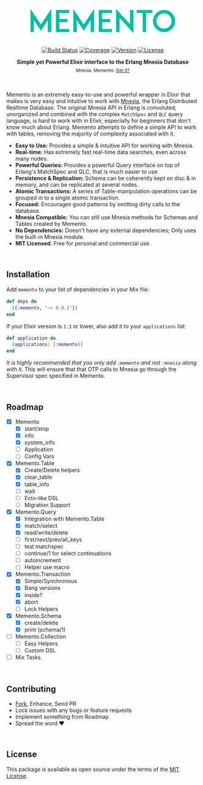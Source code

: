 <!-- Heading: Start -->
<h1 align="center">
  <a href="https://hexdocs.pm/memento">
    <img alt="Memento" src='media/logo.png' width='400px'/>
  </a>
</h1>

<p align="center">
  <a href="https://travis-ci.org/sheharyarn/memento"><img alt="Build Status" src="https://img.shields.io/travis/sheharyarn/memento/master.svg" /></a>
  <a href="https://hexdocs.pm/memento"><img alt="Coverage" src="https://inch-ci.org/github/sheharyarn/memento.svg?branch=master" /></a>
  <a href="https://hex.pm/packages/memento"><img alt="Version" src="https://img.shields.io/hexpm/v/memento.svg" /></a>
  <a href="./LICENSE"><img alt="License" src="https://img.shields.io/hexpm/l/memento.svg" /></a>
</p>

<p align="center">
  <b>Simple yet Powerful Elixir interface to the Erlang Mnesia Database</b></br>
  <sub>Mnesia. Memento. <a href="https://www.imdb.com/title/tt0209144/">Get it?</a><sub>
</p>

<br/>
<!-- Heading: End -->




Memento is an extremely easy-to-use and powerful wrapper in Elixir that makes is very easy and intuitive to work with
[Mnesia][mnesia], the Erlang Distributed Realtime Database. The original Mnesia API in Erlang is convoluted, unorganized
and combined with the complex `MatchSpec` and `QLC` query language, is hard to work with in Elixir, especially for
beginners that don't know much about Erlang. Memento attempts to define a simple API to work with tables, removing the
majority of complexity associated with it.


 - **Easy to Use:** Provides a simple & intuitive API for working with Mnesia.
 - **Real-time:** Has extremely fast real-time data searches, even across many nodes.
 - **Powerful Queries:** Provides a powerful Query interface on top of Erlang's MatchSpec and QLC, that is much easier to use.
 - **Persistence & Replication:** Schema can be coherently kept on disc & in memory, and can be replicated at several nodes.
 - **Atomic Transactions:** A series of Table-manipulation operations can be grouped in to a single atomic transaction.
 - **Focused:** Encourages good patterns by omitting dirty calls to the database.
 - **Mnesia Compatible:** You can still use Mnesia methods for Schemas and Tables created by Memento.
 - **No Dependencies:** Doesn't have any external dependencies; Only uses the built-in Mnesia module.
 - **MIT Licensed**: Free for personal and commercial use.


<br/>




## Installation

Add `memento` to your list of dependencies in your Mix file:

```elixir
def deps do
  [{:memento, "~> 0.0.1"}]
end
```

If your Elixir version is `1.3` or lower, also add it to your `applications` list:

```elixir
def application do
  [applications: [:memento]]
end
```

_It is highly recommended that you only add `:memento` and not `:mnesia` along with it._ This will ensure that that OTP calls
to Mnesia go through the Supervisor spec specified in Memento.


<br/>




## Roadmap

 - [x] Memento
    - [x] start/stop
    - [x] info
    - [x] system_info
    - [ ] Application
    - [ ] Config Vars
 - [x] Memento.Table
    - [x] Create/Delete helpers
    - [x] clear_table
    - [x] table_info
    - [ ] wait
    - [ ] Ecto-like DSL
    - [ ] Migration Support
 - [x] Memento.Query
    - [x] Integration with Memento.Table
    - [x] match/select
    - [x] read/write/delete
    - [ ] first/next/prev/all_keys
    - [ ] test matchspec
    - [ ] continue/1 for select continuations
    - [ ] autoincrement
    - [ ] Helper use macro
 - [x] Memento.Transaction
    - [x] Simple/Synchronous
    - [x] Bang versions
    - [x] inside?
    - [x] abort
    - [ ] Lock Helpers
 - [x] Memento.Schema
    - [x] create/delete
    - [x] print (schema/1)
 - [ ] Memento.Collection
    - [ ] Easy Helpers
    - [ ] Custom DSL
  - [ ] Mix Tasks

<br/>




## Contributing

 - [Fork][github-fork], Enhance, Send PR
 - Lock issues with any bugs or feature requests
 - Implement something from Roadmap
 - Spread the word :heart:

<br>




## License

This package is available as open source under the terms of the [MIT License][license].

<br>





  [logo]:             media/logo.png
  [shield-version]:   https://img.shields.io/hexpm/v/memento.svg
  [shield-license]:   https://img.shields.io/hexpm/l/memento.svg
  [shield-downloads]: https://img.shields.io/hexpm/dt/memento.svg
  [shield-travis]:    https://img.shields.io/travis/sheharyarn/memento/master.svg
  [shield-inch]:      https://inch-ci.org/github/sheharyarn/memento.svg?branch=master

  [travis-ci]:        https://travis-ci.org/sheharyarn/memento
  [inch-ci]:          https://inch-ci.org/github/sheharyarn/memento

  [license]:          ./LICENSE
  [mnesia]:           http://erlang.org/doc/man/mnesia.html
  [hexpm]:            https://hex.pm/packages/memento
  [imdb-memento]:     https://www.imdb.com/title/tt0209144/

  [docs]:             https://hexdocs.pm/memento

  [github-fork]:      https://github.com/sheharyarn/memento/fork

